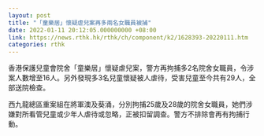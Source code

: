 ```yaml
---
layout: post
title: "「童樂居」懷疑虐兒案再多兩名女職員被捕"
date: 2022-01-11 20:12:05.000000000 +08:00
link: https://news.rthk.hk/rthk/ch/component/k2/1628393-20220111.htm
categories: rthk
---
```


香港保護兒童會院舍「童樂居」懷疑虐兒案，警方再拘捕多2名院舍女職員，令涉案人數增至16人。另外發現多3名兒童懷疑被人虐待，受害兒童至今共有29人，全部送院檢查。

西九龍總區重案組在將軍澳及葵涌，分別拘捕25歲及28歲的院舍女職員，她們涉嫌對所看管兒童或少年人虐待或忽略，正被扣留調查。警方不排除會再有拘捕行動。
